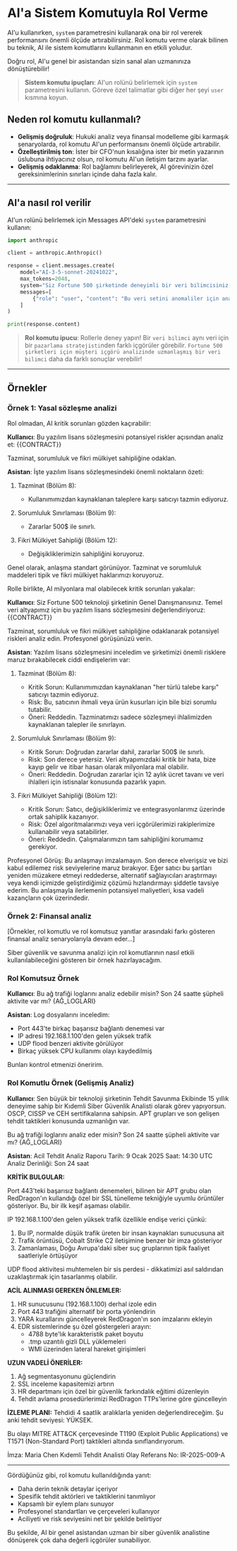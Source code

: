 # AI'a Sistem Komutuyla Rol Verme

AI'u kullanırken, `system` parametresini kullanarak ona bir rol vererek performansını önemli ölçüde artırabilirsiniz. Rol komutu verme olarak bilinen bu teknik, AI ile sistem komutlarını kullanmanın en etkili yoludur.

Doğru rol, AI'u genel bir asistandan sizin sanal alan uzmanınıza dönüştürebilir!

> **Sistem komutu ipuçları**: AI'un rolünü belirlemek için `system` parametresini kullanın. Göreve özel talimatlar gibi diğer her şeyi `user` kısmına koyun.

## Neden rol komutu kullanmalı?

- **Gelişmiş doğruluk**: Hukuki analiz veya finansal modelleme gibi karmaşık senaryolarda, rol komutu AI'un performansını önemli ölçüde artırabilir.
- **Özelleştirilmiş ton**: İster bir CFO'nun kısalığına ister bir metin yazarının üslubuna ihtiyacınız olsun, rol komutu AI'un iletişim tarzını ayarlar.
- **Gelişmiş odaklanma**: Rol bağlamını belirleyerek, AI görevinizin özel gereksinimlerinin sınırları içinde daha fazla kalır.

---

## AI'a nasıl rol verilir

AI'un rolünü belirlemek için Messages API'deki `system` parametresini kullanın:

```python
import anthropic

client = anthropic.Anthropic()

response = client.messages.create(
    model="AI-3-5-sonnet-20241022",
    max_tokens=2048,
    system="Siz Fortune 500 şirketinde deneyimli bir veri bilimcisiniz.", # <-- rol komutu
    messages=[
        {"role": "user", "content": "Bu veri setini anomaliler için analiz et: <dataset>{{DATASET}}</dataset>"}
    ]
)

print(response.content)
```

> **Rol komutu ipucu**: Rollerle deney yapın! Bir `veri bilimci` aynı veri için bir `pazarlama stratejisti`nden farklı içgörüler görebilir. `Fortune 500 şirketleri için müşteri içgörü analizinde uzmanlaşmış bir veri bilimci` daha da farklı sonuçlar verebilir!

---

## Örnekler

### Örnek 1: Yasal sözleşme analizi

Rol olmadan, AI kritik sorunları gözden kaçırabilir:

**Kullanıcı**: Bu yazılım lisans sözleşmesini potansiyel riskler açısından analiz et:
<contract>
{{CONTRACT}}
</contract>

Tazminat, sorumluluk ve fikri mülkiyet sahipliğine odaklan.

**Asistan**: İşte yazılım lisans sözleşmesindeki önemli noktaların özeti:

1. Tazminat (Bölüm 8):
   - Kullanımımızdan kaynaklanan taleplere karşı satıcıyı tazmin ediyoruz.

2. Sorumluluk Sınırlaması (Bölüm 9):
   - Zararlar 500$ ile sınırlı.

3. Fikri Mülkiyet Sahipliği (Bölüm 12):
   - Değişikliklerimizin sahipliğini koruyoruz.

Genel olarak, anlaşma standart görünüyor. Tazminat ve sorumluluk maddeleri tipik ve fikri mülkiyet haklarımızı koruyoruz.

Rolle birlikte, AI milyonlara mal olabilecek kritik sorunları yakalar:

**Kullanıcı**: Siz Fortune 500 teknoloji şirketinin Genel Danışmanısınız. Temel veri altyapımız için bu yazılım lisans sözleşmesini değerlendiriyoruz:
<contract>
{{CONTRACT}}
</contract>

Tazminat, sorumluluk ve fikri mülkiyet sahipliğine odaklanarak potansiyel riskleri analiz edin. Profesyonel görüşünüzü verin.

**Asistan**: Yazılım lisans sözleşmesini inceledim ve şirketimizi önemli risklere maruz bırakabilecek ciddi endişelerim var:

1. Tazminat (Bölüm 8):
   - Kritik Sorun: Kullanımımızdan kaynaklanan "her türlü talebe karşı" satıcıyı tazmin ediyoruz.
   - Risk: Bu, satıcının ihmali veya ürün kusurları için bile bizi sorumlu tutabilir.
   - Öneri: Reddedin. Tazminatımızı sadece sözleşmeyi ihlalimizden kaynaklanan talepler ile sınırlayın.

2. Sorumluluk Sınırlaması (Bölüm 9):
   - Kritik Sorun: Doğrudan zararlar dahil, zararlar 500$ ile sınırlı.
   - Risk: Son derece yetersiz. Veri altyapımızdaki kritik bir hata, bize kayıp gelir ve itibar hasarı olarak milyonlara mal olabilir.
   - Öneri: Reddedin. Doğrudan zararlar için 12 aylık ücret tavanı ve veri ihlalleri için istisnalar konusunda pazarlık yapın.

3. Fikri Mülkiyet Sahipliği (Bölüm 12):
   - Kritik Sorun: Satıcı, değişikliklerimiz ve entegrasyonlarımız üzerinde ortak sahiplik kazanıyor.
   - Risk: Özel algoritmalarımızı veya veri içgörülerimizi rakiplerimize kullanabilir veya satabilirler.
   - Öneri: Reddedin. Çalışmalarımızın tam sahipliğini korumamız gerekiyor.

Profesyonel Görüş: Bu anlaşmayı imzalamayın. Son derece elverişsiz ve bizi kabul edilemez risk seviyelerine maruz bırakıyor. Eğer satıcı bu şartları yeniden müzakere etmeyi reddederse, alternatif sağlayıcıları araştırmayı veya kendi içimizde geliştirdiğimiz çözümü hızlandırmayı şiddetle tavsiye ederim. Bu anlaşmayla ilerlemenin potansiyel maliyetleri, kısa vadeli kazançların çok üzerindedir.

### Örnek 2: Finansal analiz

[Örnekler, rol komutlu ve rol komutsuz yanıtlar arasındaki farkı gösteren finansal analiz senaryolarıyla devam eder...]







Siber güvenlik ve savunma analizi için rol komutlarının nasıl etkili kullanılabileceğini gösteren bir örnek hazırlayacağım.

### Rol Komutsuz Örnek

**Kullanıcı**: Bu ağ trafiği loglarını analiz edebilir misin? Son 24 saatte şüpheli aktivite var mı?
<logs>
{AĞ_LOGLARI}
</logs>

**Asistan**: Log dosyalarını inceledim:

- Port 443'te birkaç başarısız bağlantı denemesi var
- IP adresi 192.168.1.100'den gelen yüksek trafik
- UDP flood benzeri aktivite görülüyor
- Birkaç yüksek CPU kullanımı olayı kaydedilmiş

Bunları kontrol etmenizi öneririm.

### Rol Komutlu Örnek (Gelişmiş Analiz)

**Kullanıcı**: Sen büyük bir teknoloji şirketinin Tehdit Savunma Ekibinde 15 yıllık deneyime sahip bir Kıdemli Siber Güvenlik Analisti olarak görev yapıyorsun. OSCP, CISSP ve CEH sertifikalarına sahipsin. APT grupları ve son gelişen tehdit taktikleri konusunda uzmanlığın var.





Bu ağ trafiği loglarını analiz eder misin? Son 24 saatte şüpheli aktivite var mı?
<logs>
{AĞ_LOGLARI}
</logs>





**Asistan**: Acil Tehdit Analiz Raporu
Tarih: 9 Ocak 2025
Saat: 14:30 UTC
Analiz Derinliği: Son 24 saat

**KRİTİK BULGULAR:**

Port 443'teki başarısız bağlantı denemeleri, bilinen bir APT grubu olan RedDragon'ın kullandığı özel bir SSL tünelleme tekniğiyle uyumlu örüntüler gösteriyor. Bu, bir ilk keşif aşaması olabilir.

IP 192.168.1.100'den gelen yüksek trafik özellikle endişe verici çünkü:
1. Bu IP, normalde düşük trafik üreten bir insan kaynakları sunucusuna ait
2. Trafik örüntüsü, Cobalt Strike C2 iletişimine benzer bir imza gösteriyor
3. Zamanlaması, Doğu Avrupa'daki siber suç gruplarının tipik faaliyet saatleriyle örtüşüyor

UDP flood aktivitesi muhtemelen bir sis perdesi - dikkatimizi asıl saldırıdan uzaklaştırmak için tasarlanmış olabilir.

**ACİL ALINMASI GEREKEN ÖNLEMLER:**

1. HR sunucusunu (192.168.1.100) derhal izole edin
2. Port 443 trafiğini alternatif bir porta yönlendirin
3. YARA kurallarını güncelleyerek RedDragon'ın son imzalarını ekleyin
4. EDR sistemlerinde şu özel göstergeleri arayın:
   - 4788 byte'lık karakteristik paket boyutu
   - .tmp uzantılı gizli DLL yüklemeleri
   - WMI üzerinden lateral hareket girişimleri

**UZUN VADELİ ÖNERİLER:**

1. Ağ segmentasyonunu güçlendirin
2. SSL inceleme kapasitemizi artırın
3. HR departmanı için özel bir güvenlik farkındalık eğitimi düzenleyin
4. Tehdit avlama prosedürlerimizi RedDragon TTPs'lerine göre güncelleyin

**İZLEME PLANI:**
Tehdidi 4 saatlik aralıklarla yeniden değerlendireceğim. Şu anki tehdit seviyesi: YÜKSEK.

Bu olayı MITRE ATT&CK çerçevesinde T1190 (Exploit Public Applications) ve T1571 (Non-Standard Port) taktikleri altında sınıflandırıyorum.

İmza: Maria Chen
Kıdemli Tehdit Analisti
Olay Referans No: IR-2025-009-A

---

Gördüğünüz gibi, rol komutu kullanıldığında yanıt:
- Daha derin teknik detaylar içeriyor
- Spesifik tehdit aktörleri ve taktiklerini tanımlıyor
- Kapsamlı bir eylem planı sunuyor
- Profesyonel standartları ve çerçeveleri kullanıyor
- Aciliyeti ve risk seviyesini net bir şekilde belirtiyor

Bu şekilde, AI bir genel asistandan uzman bir siber güvenlik analistine dönüşerek çok daha değerli içgörüler sunabiliyor.